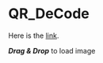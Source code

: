 # QR_DeCode

Here is the [link](https://ktechi.github.io/QR_DeCode/).

___Drag & Drop___ to load image
